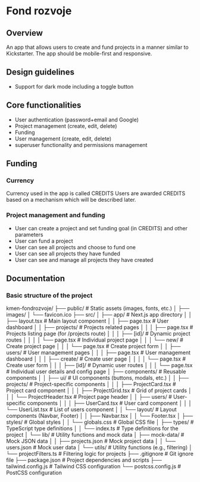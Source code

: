# Fond rozvoje

## Overview
An app that allows users to create and fund projects in a manner similar to Kickstarter.
The app should be mobile-first and responsive.

## Design guidelines
- Support for dark mode including a toggle button

## Core functionalities
- User authentication (password+email and Google)
- Project management (create, edit, delete)
- Funding
- User management (create, edit, delete)
- superuser functionality and permissions management

## Funding
### Currency
Currency used in the app is called CREDITS
Users are awarded CREDITS based on a mechanism which will be described later.

### Project management and funding
- User can create a project and set funding goal (in CREDITS) and other parameters
- User can fund a project
- User can see all projects and choose to fund one
- User can see all projects they have funded
- User can see and manage all projects they have created


## Documentation

### Basic structure of the project

kmen-fondrozvoje/
├── public/                     # Static assets (images, fonts, etc.)
│   ├── images/
│   └── favicon.ico
├── src/
│   ├── app/                    # Next.js app directory
│   │   ├── layout.tsx          # Main layout component
│   │   ├── page.tsx            # User dashboard
│   │   ├── projects/           # Projects related pages
│   │   │   ├── page.tsx        # Projects listing page (for /projects route)
│   │   │   ├── [id]/           # Dynamic project routes
│   │   │   │   └── page.tsx    # Individual project page
│   │   │   └── new/            # Create project page
│   │   │       └── page.tsx    # Create project form
│   │   ├── users/              # User management pages
│   │   │   ├── page.tsx        # User management dashboard
│   │   │   ├── create/         # Create user page
│   │   │   │   └── page.tsx    # Create user form
│   │   │   ├── [id]/           # Dynamic user routes
│   │   │       └── page.tsx    # Individual user details and  config page
│   ├── components/             # Reusable components
│   │   ├── ui/                 # UI components (buttons, modals, etc.)
│   │   ├── projects/           # Project-specific components
│   │   │   ├── ProjectCard.tsx  # Project card component
│   │   │   ├── ProjectGrid.tsx  # Grid of project cards
│   │   │   └── ProjectHeader.tsx # Project page header
│   │   ├── users/              # User-specific components
│   │   │   ├── UserCard.tsx     # User card component
│   │   │   └── UserList.tsx     # List of users component
│   │   └── layout/             # Layout components (Navbar, Footer)
│   │       ├── Navbar.tsx
│   │       └── Footer.tsx
│   ├── styles/                 # Global styles
│   │   └── globals.css         # Global CSS file
│   ├── types/                  # TypeScript type definitions
│   │   └── index.ts            # Type definitions for the project
│   └── lib/                    # Utility functions and mock data
│       ├── mock-data/          # Mock JSON data
│       │   ├── projects.json    # Mock project data
│       │   └── users.json       # Mock user data
│       └── utils/              # Utility functions (e.g., filtering)
│           └── projectFilters.ts # Filtering logic for projects
├── .gitignore                  # Git ignore file
├── package.json                # Project dependencies and scripts
├── tailwind.config.js          # Tailwind CSS configuration
└── postcss.config.js           # PostCSS configuration






